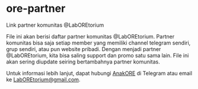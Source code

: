 # ore-partner
Link partner komunitas @LabOREtorium

File ini akan berisi daftar partner komunitas @LabOREtorium.
Partner komunitas bisa saja setiap member yang memiliki channel telegram sendiri, grup sendiri, atau pun website pribadi.
Dengan menjadi partner @LabOREtorium, kita bisa saling support dan promo satu sama lain.
File ini akan sering diupdate seiring bertambahnya partner komunitas.

Untuk informasi lebih lanjut, dapat hubungi [AnakORE](https://t.me/anakore) di Telegram atau email ke LabOREtorium@gmail.com.
